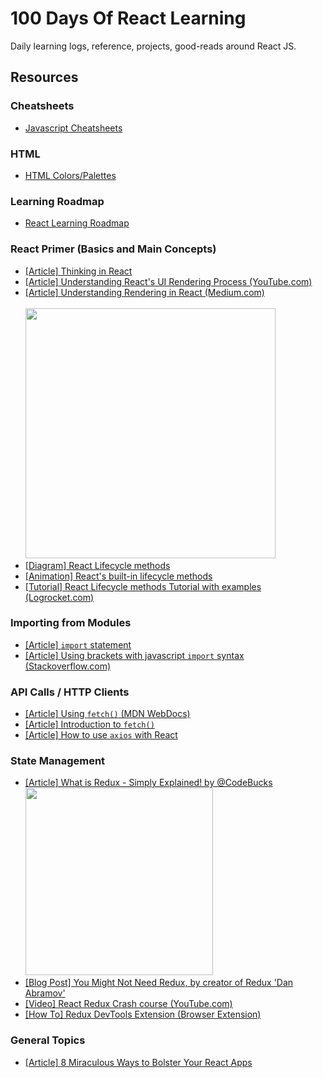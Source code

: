# 100 Days Of React Learning
Daily learning logs, reference, projects, good-reads around React JS.


## Resources

  ### Cheatsheets
  * [Javascript Cheatsheets](https://www.linkedin.com/posts/sadanandpai_webdevelopment-javascript-webdevelopment-activity-6878911921370873856-4_jZ)

  ### HTML
  * [HTML Colors/Palettes](http://colrd.com/palette/24070/)

  ### Learning Roadmap
  * [React Learning Roadmap](https://roadmap.sh/react)

  ### React Primer (Basics and Main Concepts)
  * [[Article] Thinking in React](https://reactjs.org/docs/thinking-in-react.html)
  * [[Article] Understanding React's UI Rendering Process (YouTube.com)](https://youtu.be/i793Qm6kv3U)
  * [[Article] Understanding Rendering in React (Medium.com)](https://dev.to/teo_garcia/understanding-rendering-in-react-i5i)
      <br><br><img src="https://raw.githubusercontent.com/donavon/hook-flow/master/hook-flow.png" width="400">
  * [[Diagram] React Lifecycle methods](https://projects.wojtekmaj.pl/react-lifecycle-methods-diagram/)
  * [[Animation] React's built-in lifecycle methods](https://www.linkedin.com/feed/update/urn:li:activity:6835813112130609152/)
  * [[Tutorial] React Lifecycle methods Tutorial with examples (Logrocket.com)](https://blog.logrocket.com/react-lifecycle-methods-tutorial-examples/)
  
  ### Importing from Modules
  * [[Article] `import` statement](https://developer.mozilla.org/en-US/docs/Web/JavaScript/Reference/Statements/import)
  * [[Article] Using brackets with javascript `import` syntax (Stackoverflow.com)](https://stackoverflow.com/questions/31096597/using-brackets-with-javascript-import-syntax)

  ### API Calls / HTTP Clients
  * [[Article] Using `fetch()` (MDN WebDocs)](https://developer.mozilla.org/en-US/docs/Web/API/Fetch_API/Using_Fetch)
  * [[Article] Introduction to `fetch()`](https://developers.google.com/web/updates/2015/03/introduction-to-fetch)
  * [[Article] How to use `axios` with React](https://www.freecodecamp.org/news/how-to-use-axios-with-react/)

  ### State Management
  * [[Article] What is Redux - Simply Explained! by @CodeBucks](https://dev.to/codebucks/what-is-redux-simply-explained-2ch7)
      <br><img src="https://res.cloudinary.com/practicaldev/image/fetch/s--jOQnnjvk--/c_limit%2Cf_auto%2Cfl_progressive%2Cq_66%2Cw_880/https://dev-to-uploads.s3.amazonaws.com/uploads/articles/y4l0u5umm0ex29hhnsrq.gif" width="300">
  * [[Blog Post] You Might Not Need Redux, by creator of Redux 'Dan Abramov'](https://medium.com/@dan_abramov/you-might-not-need-redux-be46360cf367)
  * [[Video] React Redux Crash course (YouTube.com)](https://www.youtube.com/watch?v=9jULHSe41ls)
  * [[How To] Redux DevTools Extension (Browser Extension)](https://github.com/zalmoxisus/redux-devtools-extension#13-use-redux-devtools-extension-package-from-npm)


### General Topics
* [[Article] 8 Miraculous Ways to Bolster Your React Apps](https://jsmanifest.com/8-miraculous-ways-to-bolster-your-react-apps/)
